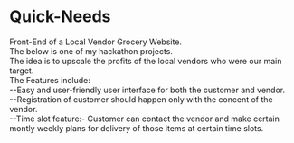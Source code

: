 # Quick-Needs <br>
Front-End of a Local Vendor Grocery Website. <br>
The below is one of my hackathon projects. <br>
The idea is to upscale the profits of the local vendors who were our main target.<br>
The Features include:<br>
--Easy and user-friendly user interface for both the customer and vendor.<br>
--Registration of customer should happen only with the concent of the vendor.<br>
--Time slot feature:- Customer can contact the vendor and make certain montly weekly plans for delivery of those items at certain time slots.<br>
